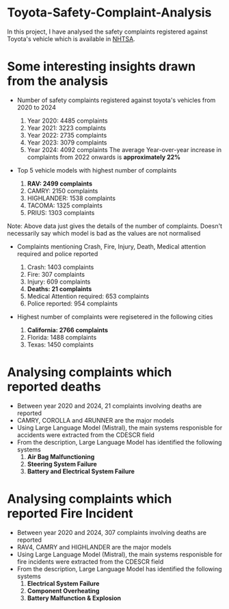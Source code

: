 # Toyota-Safety-Complaint-Analysis

In this project, I have analysed the safety complaints registered against Toyota's vehicle which is available in [NHTSA](https://www.nhtsa.gov/).

<h1>Some interesting insights drawn from the analysis</h1>

 - Number of safety complaints registered against toyota's vehicles from 2020 to 2024
   1. Year 2020: 4485 complaints
   2. Year 2021: 3223 complaints
   3. Year 2022: 2735 complaints
   4. Year 2023: 3079 complaints
   5. Year 2024: 4092 complaints
The average Year-over-year increase in complaints from 2022 onwards is **approximately 22%**

 - Top 5 vehicle models with highest number of complaints
   1. **RAV: 2499 complaints**
   2. CAMRY: 2150 complaints
   3. HIGHLANDER: 1538 complaints
   4. TACOMA: 1325 complaints
   5. PRIUS: 1303 complaints

Note: Above data just gives the details of the number of complaints. Doesn't necessarily say which model is bad as the values are not normalised

 - Complaints mentioning Crash, Fire, Injury, Death, Medical attention required and police reported
   1. Crash: 1403 complaints
   2. Fire: 307 complaints
   3. Injury: 609 complaints
   4. **Deaths: 21 complaints**
   5. Medical Attention required: 653 complaints
   6. Police reported: 954 complaints

 - Highest number of complaints were regisetered in the following cities
   1. **California: 2766 complaints**
   2. Florida: 1488 complaints
   3. Texas: 1450 complaints


<h1>Analysing complaints which reported deaths</h1>

 - Between year 2020 and 2024, 21 complaints involving deaths are reported
 - CAMRY, COROLLA and 4RUNNER are the major models
 - Using Large Language Model (Mistral), the main systems responisble for accidents were extracted from the CDESCR field
 - From the description, Large Language Model has identified the following systems
     1. **Air Bag Malfunctioning**
     2. **Steering System Failure**
     3. **Battery and Electrical System Failure**

<h1>Analysing complaints which reported Fire Incident</h1>

 - Between year 2020 and 2024, 307 complaints involving deaths are reported
 - RAV4, CAMRY and HIGHLANDER are the major models
 - Using Large Language Model (Mistral), the main systems responisble for fire incidents were extracted from the CDESCR field
 - From the description, Large Language Model has identified the following systems
     1. **Electrical System Failure**
     2. **Component Overheating**
     3. **Battery Malfunction & Explosion**
 

   
